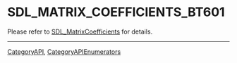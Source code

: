 # SDL_MATRIX_COEFFICIENTS_BT601

Please refer to [SDL_MatrixCoefficients](SDL_MatrixCoefficients) for details.

----
[CategoryAPI](CategoryAPI), [CategoryAPIEnumerators](CategoryAPIEnumerators)

